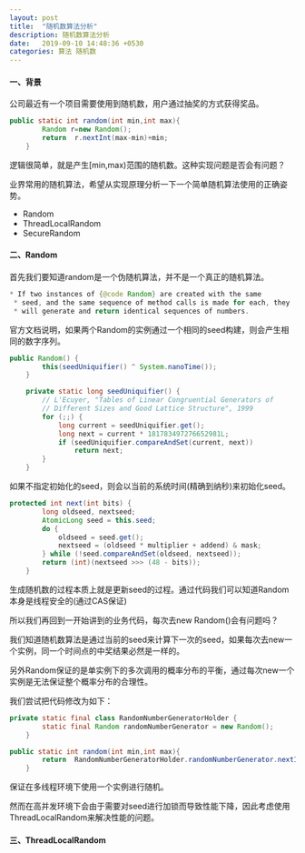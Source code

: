 ```yaml
---
layout: post
title:  "随机数算法分析"
description: 随机数算法分析
date:   2019-09-10 14:48:36 +0530
categories: 算法 随机数
---
```

#### 一、背景

公司最近有一个项目需要使用到随机数，用户通过抽奖的方式获得奖品。

```java
public static int random(int min,int max){
        Random r=new Random();
        return  r.nextInt(max-min)+min;
    }
```

逻辑很简单，就是产生[min,max)范围的随机数。这种实现问题是否会有问题？

业界常用的随机算法，希望从实现原理分析一下一个简单随机算法使用的正确姿势。

- Random
- ThreadLocalRandom
- SecureRandom

#### 二、Random

首先我们要知道random是一个伪随机算法，并不是一个真正的随机算法。

```java
* If two instances of {@code Random} are created with the same
 * seed, and the same sequence of method calls is made for each, they
 * will generate and return identical sequences of numbers.
```

官方文档说明，如果两个Random的实例通过一个相同的seed构建，则会产生相同的数字序列。

```java
public Random() {
        this(seedUniquifier() ^ System.nanoTime());
    }

    private static long seedUniquifier() {
        // L'Ecuyer, "Tables of Linear Congruential Generators of
        // Different Sizes and Good Lattice Structure", 1999
        for (;;) {
            long current = seedUniquifier.get();
            long next = current * 181783497276652981L;
            if (seedUniquifier.compareAndSet(current, next))
                return next;
        }
    }
```

如果不指定初始化的seed，则会以当前的系统时间(精确到纳秒)来初始化seed。

```java
protected int next(int bits) {
        long oldseed, nextseed;
        AtomicLong seed = this.seed;
        do {
            oldseed = seed.get();
            nextseed = (oldseed * multiplier + addend) & mask;
        } while (!seed.compareAndSet(oldseed, nextseed));
        return (int)(nextseed >>> (48 - bits));
    }
```

生成随机数的过程本质上就是更新seed的过程。通过代码我们可以知道Random本身是线程安全的(通过CAS保证)



所以我们再回到一开始讲到的业务代码，每次去new Random()会有问题吗？

我们知道随机数算法是通过当前的seed来计算下一次的seed，如果每次去new一个实例，同一个时间点的中奖结果必然是一样的。

另外Random保证的是单实例下的多次调用的概率分布的平衡，通过每次new一个实例是无法保证整个概率分布的合理性。

我们尝试把代码修改为如下：

```java
private static final class RandomNumberGeneratorHolder {
        static final Random randomNumberGenerator = new Random();
    }

public static int random(int min,int max){
        return  RandomNumberGeneratorHolder.randomNumberGenerator.nextInt(max-min)+min;
    }
```

保证在多线程环境下使用一个实例进行随机。

然而在高并发环境下会由于需要对seed进行加锁而导致性能下降，因此考虑使用ThreadLocalRandom来解决性能的问题。



#### 三、ThreadLocalRandom

